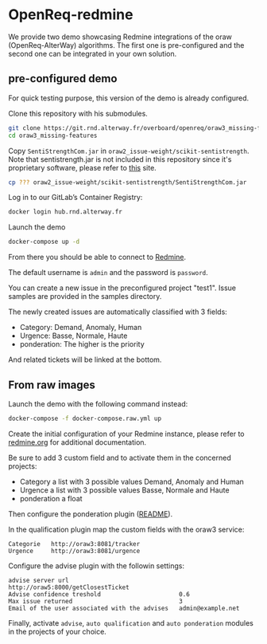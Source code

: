 # OpenReq-redmine

We provide two demo showcasing Redmine integrations of the oraw (OpenReq-AlterWay) algorithms. The first one is pre-configured and the second one can be integrated in your own solution.

## pre-configured demo

For quick testing purpose, this version of the demo is already configured.

Clone this repository with his submodules.

```bash
git clone https://git.rnd.alterway.fr/overboard/openreq/oraw3_missing-features
cd oraw3_missing-features
```

Copy `SentiStrengthCom.jar` in `oraw2_issue-weight/scikit-sentistrength`. Note that sentistrength.jar is not included in this repository since it's proprietary software, please refer to [this](http://sentistrength.wlv.ac.uk/) site.

```bash
cp ??? oraw2_issue-weight/scikit-sentistrength/SentiStrengthCom.jar
```

Log in to our GitLab’s Container Registry:

```bash
docker login hub.rnd.alterway.fr
```

Launch the demo

```bash
docker-compose up -d
```

From there you should be able to connect to [Redmine](localhost:3000).

The default username is `admin` and the password is `password`.

You can create a new issue in the preconfigured project "test1". Issue samples are provided in the samples directory.

The newly created issues are automatically classified with 3 fields:

- Category: Demand, Anomaly, Human
- Urgence: Basse, Normale, Haute
- ponderation: The higher is the priority

And related tickets will be linked at the bottom.

## From raw images

Launch the demo with the following command instead:

```bash
docker-compose -f docker-compose.raw.yml up
```

Create the initial configuration of your Redmine instance, please refer to [redmine.org](https://redmine.org) for additional documentation.

Be sure to add 3 custom field and to activate them in the concerned projects:

- Category a list with 3 possible values Demand, Anomaly and Human
- Urgence a list with 3 possible values Basse, Normale and Haute
- ponderation a float

Then configure the ponderation plugin ([README](redmine-ponderation-plugin/README.md)).

In the qualification plugin map the custom fields with the oraw3 service:

```text
Categorie   http://oraw3:8081/tracker
Urgence     http://oraw3:8081/urgence
```

Configure the advise plugin with the followin settings:

```text
advise server url                               http://oraw5:8000/getClosestTicket
Advise confidence treshold                      0.6
Max issue returned                              3
Email of the user associated with the advises   admin@example.net
```

Finally, activate `advise`, `auto qualification` and `auto ponderation` modules in the projects of your choice.
